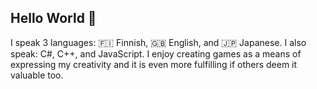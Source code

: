 ## Hello World 👋

<!--
**orikome/orikome** is a ✨ _special_ ✨ repository because its `README.md` (this file) appears on your GitHub profile.
-->

I speak 3 languages: 🇫🇮 Finnish, 🇬🇧 English, and 🇯🇵 Japanese.
I also speak: C#, C++, and JavaScript.
I enjoy creating games as a means of expressing my creativity and it is even more fulfilling if others deem it valuable too. 
